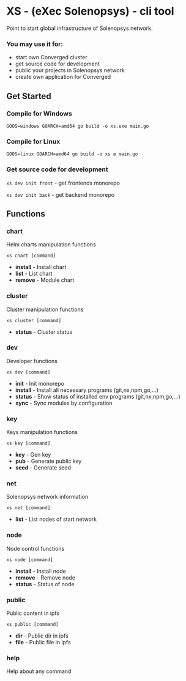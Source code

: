 # XS - (eXec Solenopsys) - cli tool

Point to start global infrastructure of Solenopsys network.

### You may use it for: 
- start own Converged cluster  
- get source code for development
- public your projects in Solenopsys network
- create own application for Converged

## Get Started

### Compile for Windows

`GOOS=windows GOARCH=amd64 go build -o xs.exe main.go`

### Compile for Linux

`GOOS=linux GOARCH=amd64 go build -o xs e main.go`

### Get source code for development

`xs dev init front` - get frontends monorepo

`xs dev init back` - get backend monorepo

## Functions

### chart

Helm charts manipulation functions

`xs chart [command]`

- **install** - Install chart
- **list** - List chart
- **remove** - Module chart

### cluster

Cluster manipulation functions

`xs cluster [command]`

- **status** - Cluster status

### dev

Developer functions

`xs dev [command]`

- **init**       - Init monorepo
- **install**    - Install all necessary programs (git,nx,npm,go,...)
- **status**     - Show status of installed env programs (git,nx,npm,go,...)
- **sync**       - Sync modules by configuration


### key

Keys manipulation functions

`xs key [command]`

- **key**        - Gen key
- **pub**        - Generate public key
- **seed**       - Generate seed

### net

Solenopsys network information

`xs net [command]`

- **list**       - List nodes of start network

### node

Node control functions

`xs node [command]`

- **install**  - Install node
- **remove**     - Remove node
- **status**    - Status of node

### public

Public content in ipfs

`xs public [command]`

- **dir**       - Public dir in ipfs
- **file**     - Public file in ipfs

### help
Help about any command


